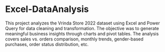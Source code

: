 # Excel-DataAnalysis
This project analyzes the Vrinda Store 2022 dataset using Excel and Power Query for data cleaning and transformation. The objective was to generate meaningful business insights through charts and pivot tables. The analysis covers sales vs. orders comparison, monthly trends, gender-based purchases, order status distribution, etc.
